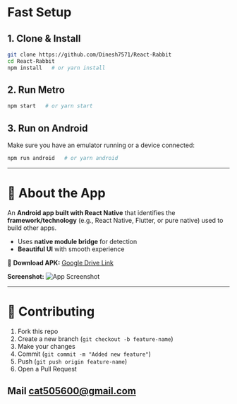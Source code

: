 

#  Fast Setup

## 1. Clone & Install

```sh
git clone https://github.com/Dinesh7571/React-Rabbit
cd React-Rabbit
npm install   # or yarn install
```

## 2. Run Metro

```sh
npm start   # or yarn start
```

## 3. Run on Android

Make sure you have an emulator running or a device connected:

```sh
npm run android   # or yarn android
```

---

# 📱 About the App

An **Android app built with React Native** that identifies the **framework/technology** (e.g., React Native, Flutter, or pure native) used to build other apps.

* Uses **native module bridge** for detection
* **Beautiful UI** with smooth experience

🔗 **Download APK:** [Google Drive Link](https://drive.google.com/file/d/1ExS1J_iEZJSqvyxaxWW7uR_qb--Scxlx/view)

**Screenshot:**
![App Screenshot](https://pbs.twimg.com/media/GyvMl4fWsAANRh4?format=jpg\&name=small)

---

# 🤝 Contributing

1. Fork this repo
2. Create a new branch (`git checkout -b feature-name`)
3. Make your changes
4. Commit (`git commit -m "Added new feature"`)
5. Push (`git push origin feature-name`)
6. Open a Pull Request

## Mail cat505600@gmail.com
